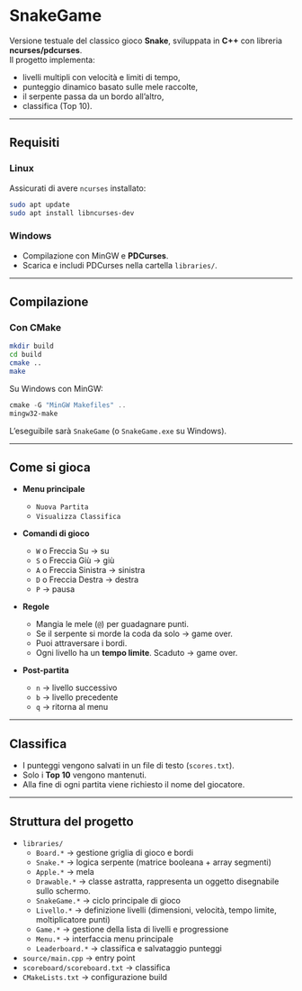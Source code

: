 # SnakeGame

Versione testuale del classico gioco **Snake**, sviluppata in **C++** con libreria **ncurses/pdcurses**.  
Il progetto implementa:
- livelli multipli con velocità e limiti di tempo,
- punteggio dinamico basato sulle mele raccolte,
- il serpente passa da un bordo all’altro,
- classifica (Top 10).

---

## Requisiti

### Linux
Assicurati di avere `ncurses` installato:
```bash
sudo apt update
sudo apt install libncurses-dev
```

### Windows
- Compilazione con MinGW e **PDCurses**.
- Scarica e includi PDCurses nella cartella `libraries/`.

---

## Compilazione

### Con CMake
```bash
mkdir build
cd build
cmake ..
make
```

Su Windows con MinGW:
```powershell
cmake -G "MinGW Makefiles" ..
mingw32-make
```

L’eseguibile sarà `SnakeGame` (o `SnakeGame.exe` su Windows).

---

## Come si gioca

- **Menu principale**
    - `Nuova Partita`
    - `Visualizza Classifica`

- **Comandi di gioco**
    - `W` o Freccia Su → su
    - `S` o Freccia Giù → giù
    - `A` o Freccia Sinistra → sinistra
    - `D` o Freccia Destra → destra
    - `P` → pausa

- **Regole**
    - Mangia le mele (`@`) per guadagnare punti.
    - Se il serpente si morde la coda da solo → game over.
    - Puoi attraversare i bordi.
    - Ogni livello ha un **tempo limite**. Scaduto → game over.

- **Post-partita**
    - `n` → livello successivo
    - `b` → livello precedente
    - `q` → ritorna al menu

---

## Classifica

- I punteggi vengono salvati in un file di testo (`scores.txt`).
- Solo i **Top 10** vengono mantenuti.
- Alla fine di ogni partita viene richiesto il nome del giocatore.

---

## Struttura del progetto

- `libraries/`
    - `Board.*` → gestione griglia di gioco e bordi
    - `Snake.*` → logica serpente (matrice booleana + array segmenti)
    - `Apple.*` → mela
    - `Drawable.*` → classe astratta, rappresenta un oggetto disegnabile sullo schermo.
    - `SnakeGame.*` → ciclo principale di gioco
    - `Livello.*` → definizione livelli (dimensioni, velocità, tempo limite, moltiplicatore punti)
    - `Game.*` → gestione della lista di livelli e progressione
    - `Menu.*` → interfaccia menu principale
    - `Leaderboard.*` → classifica e salvataggio punteggi
- `source/main.cpp` → entry point
- `scoreboard/scoreboard.txt` → classifica
- `CMakeLists.txt` → configurazione build

